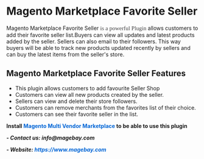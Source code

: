 <h1><strong>Magento Marketplace Favorite Seller </strong></h1>

<p>Magento Marketplace Favorite Seller <span style="color:rgb(64, 64, 65); font-family:ced_new; font-size:15px">is a powerful Plugin&nbsp;</span>allows customers to add their favorite&nbsp;seller&nbsp;list.Buyers can view all updates and latest products added by the seller. Sellers can also email to their followers.&nbsp;This way buyers will be able to track new products updated recently by sellers and can buy the latest items from the seller&#39;s store.</p>

<h2><strong>Magento Marketplace Favorite Seller Features</strong></h2>

<ul>
	<li>This plugin allows customers to add favourite Seller Shop</li>
	<li>Customers can view all new products created by the seller.</li>
	<li>Sellers can view and delete their store followers.</li>
	<li>Customers can remove merchants from the favorites list of their choice.</li>
	<li>Customers can see their favorite seller in the list.</li>
</ul>

<p><strong>Install&nbsp;<a href="https://www.magebay.com/magento-multi-vendor-marketplace-extension" style="box-sizing: border-box; background-color: transparent; color: rgb(3, 102, 214); text-decoration-line: none;">Magento Multi Vendor Marketplace</a>&nbsp;to be able to use this plugin</strong></p>

<p><strong><em>- Contact&nbsp;</em><em>us:</em><em>&nbsp;info@magebay.com</em></strong></p>

<p><strong><em>- Website:&nbsp;<a href="https://www.magebay.com/" style="box-sizing: border-box; background-color: transparent; color: rgb(3, 102, 214); text-decoration-line: none;">https://www.magebay.com</a></em></strong></p>

<p>&nbsp;</p>
